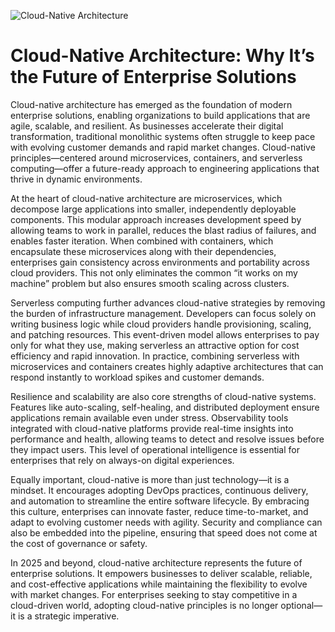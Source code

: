 ![Cloud-Native Architecture](https://media.geeksforgeeks.org/wp-content/uploads/20230415110023/Cloud-Native-Images-(1).jpg)

# Cloud-Native Architecture: Why It’s the Future of Enterprise Solutions

Cloud-native architecture has emerged as the foundation of modern enterprise solutions, enabling organizations to build applications that are agile, scalable, and resilient. As businesses accelerate their digital transformation, traditional monolithic systems often struggle to keep pace with evolving customer demands and rapid market changes. Cloud-native principles—centered around microservices, containers, and serverless computing—offer a future-ready approach to engineering applications that thrive in dynamic environments.

At the heart of cloud-native architecture are microservices, which decompose large applications into smaller, independently deployable components. This modular approach increases development speed by allowing teams to work in parallel, reduces the blast radius of failures, and enables faster iteration. When combined with containers, which encapsulate these microservices along with their dependencies, enterprises gain consistency across environments and portability across cloud providers. This not only eliminates the common “it works on my machine” problem but also ensures smooth scaling across clusters.

Serverless computing further advances cloud-native strategies by removing the burden of infrastructure management. Developers can focus solely on writing business logic while cloud providers handle provisioning, scaling, and patching resources. This event-driven model allows enterprises to pay only for what they use, making serverless an attractive option for cost efficiency and rapid innovation. In practice, combining serverless with microservices and containers creates highly adaptive architectures that can respond instantly to workload spikes and customer demands.

Resilience and scalability are also core strengths of cloud-native systems. Features like auto-scaling, self-healing, and distributed deployment ensure applications remain available even under stress. Observability tools integrated with cloud-native platforms provide real-time insights into performance and health, allowing teams to detect and resolve issues before they impact users. This level of operational intelligence is essential for enterprises that rely on always-on digital experiences.

Equally important, cloud-native is more than just technology—it is a mindset. It encourages adopting DevOps practices, continuous delivery, and automation to streamline the entire software lifecycle. By embracing this culture, enterprises can innovate faster, reduce time-to-market, and adapt to evolving customer needs with agility. Security and compliance can also be embedded into the pipeline, ensuring that speed does not come at the cost of governance or safety.

In 2025 and beyond, cloud-native architecture represents the future of enterprise solutions. It empowers businesses to deliver scalable, reliable, and cost-effective applications while maintaining the flexibility to evolve with market changes. For enterprises seeking to stay competitive in a cloud-driven world, adopting cloud-native principles is no longer optional—it is a strategic imperative.
